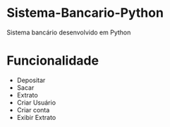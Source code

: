 # Sistema-Bancario-Python
Sistema bancário desenvolvido em Python

# Funcionalidade 
 - Depositar
 - Sacar
 - Extrato
 - Criar Usuário
 - Criar conta
 - Exibir Extrato
   
